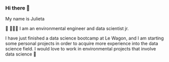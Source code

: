 ### Hi there 👋

My name is Julieta

🌱 👩🏼‍💻 I am an environmental engineer and data scientist jr. 

I have just finished a data science bootcamp at Le Wagon, and I am starting some personal projects in order to acquire more experience into the data science field. 
I would love to work in environmental projects that involve data science 👯
